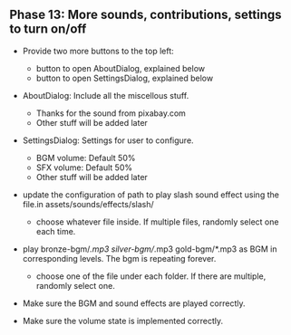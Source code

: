 ## Phase 13: More sounds, contributions, settings to turn on/off
- Provide two more buttons to the top left:
    - button to open AboutDialog, explained below
    - button to open SettingsDialog, explained below

- AboutDialog: Include all the miscellous stuff.
    - Thanks for the sound from pixabay.com
    - Other stuff will be added later

- SettingsDialog: Settings for user to configure.
    - BGM volume: Default 50%
    - SFX volume: Default 50%
    - Other stuff will be added later

- update the configuration of path to play slash sound effect using the file.in assets/sounds/effects/slash/
    - choose whatever file inside. If multiple files, randomly select one each time.

- play bronze-bgm/*.mp3 silver-bgm/*.mp3 gold-bgm/*.mp3 as BGM in corresponding levels. The bgm is repeating forever.
    - choose one of the file under each folder. If there are multiple, randomly select one.

- Make sure the BGM and sound effects are played correctly.
- Make sure the volume state is implemented correctly.